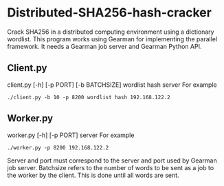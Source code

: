 # Distributed-SHA256-hash-cracker
Crack SHA256 in a distributed computing environment using a dictionary wordlist.
This program works using Gearman for implementing the parallel framework. It needs a Gearman job server and Gearman Python API. 

## Client.py 
client.py [-h] [-p PORT] [-b BATCHSIZE] wordlist hash server
For example 
```
./client.py -b 10 -p 8200 wordlist hash 192.168.122.2
```

## Worker.py
worker.py [-h] [-p PORT] server
For example
```
./worker.py -p 8200 192.168.122.2
```
Server and port must correspond to the server and port used by Gearman job server.
Batchsize refers to the number of words to be sent as a job to the worker by the client. This is done until all words are sent.
